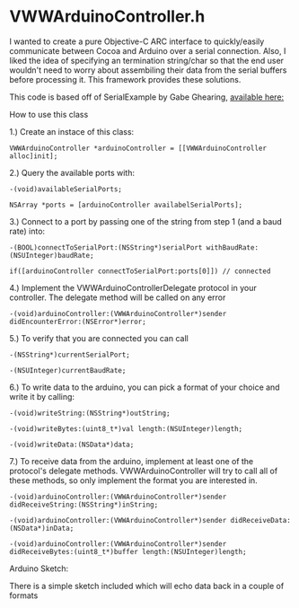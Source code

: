 # VWWArduinoController.h


I wanted to create a pure Objective-C ARC interface to quickly/easily communicate between Cocoa and Arduino over a serial connection. Also, I liked the idea of specifying an termination string/char so that the end user wouldn't need to worry about assembiling their data from the serial buffers before processing it. This framework provides these solutions.

This code is based off of SerialExample by Gabe Ghearing,   [available here:](http://playground.arduino.cc/Interfacing/Cocoa)

How to use this class

1.) Create an instace of this class:

`VWWArduinoController *arduinoController = [[VWWArduinoController alloc]init];`

2.) Query the available ports with: 

`-(void)availableSerialPorts;`

`NSArray *ports = [arduinoController availabelSerialPorts];`

3.) Connect to a port by passing one of the string from step 1 (and a baud rate) into:

`-(BOOL)connectToSerialPort:(NSString*)serialPort withBaudRate:(NSUInteger)baudRate;`

`if([arduinoController connectToSerialPort:ports[0]]) // connected`

4.) Implement the VWWArduinoControllerDelegate protocol in your controller. The delegate method will be called on any error

`-(void)arduinoController:(VWWArduinoController*)sender didEncounterError:(NSError*)error;`

5.) To verify that you are connected you can call

`-(NSString*)currentSerialPort;`

`-(NSUInteger)currentBaudRate;`

6.) To write data to the arduino, you can pick a format of your choice and write it by calling:

`-(void)writeString:(NSString*)outString;`

`-(void)writeBytes:(uint8_t*)val length:(NSUInteger)length;`

`-(void)writeData:(NSData*)data;`

7.) To receive data from the arduino, implement at least one of the protocol's delegate methods. VWWArduinoController will try to call all of these methods, so only implement the format you are interested in.


`-(void)arduinoController:(VWWArduinoController*)sender didReceiveString:(NSString*)inString;`

`-(void)arduinoController:(VWWArduinoController*)sender didReceiveData:(NSData*)inData;`

`-(void)arduinoController:(VWWArduinoController*)sender didReceiveBytes:(uint8_t*)buffer length:(NSUInteger)length;`




Arduino Sketch:

There is a simple sketch included which will echo data back in a couple of formats





